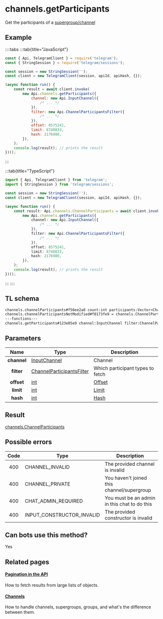 # channels.getParticipants

Get the participants of a [supergroup/channel](https://core.telegram.org/api/channel)

## Example

::::tabs
:::tab{title="JavaScript"}

```js
const { Api, TelegramClient } = require('telegram');
const { StringSession } = require('telegram/sessions');

const session = new StringSession('');
const client = new TelegramClient(session, apiId, apiHash, {});

(async function run() {
    const result = await client.invoke(
        new Api.channels.getParticipants({
            channel: new Api.InputChannel({
                /* ... */
            }),
            filter: new Api.ChannelParticipantsFilter({
                /* ... */
            }),
            offset: 8575241,
            limit: 8740833,
            hash: 2176980,
        }),
    );
    console.log(result); // prints the result
})();
```

:::

:::tab{title="TypeScript"}

```ts
import { Api, TelegramClient } from 'telegram';
import { StringSession } from 'telegram/sessions';

const session = new StringSession('');
const client = new TelegramClient(session, apiId, apiHash, {});

(async function run() {
    const result: Api.channels.ChannelParticipants = await client.invoke(
        new Api.channels.getParticipants({
            channel: new Api.InputChannel({
                /* ... */
            }),
            filter: new Api.ChannelParticipantsFilter({
                /* ... */
            }),
            offset: 8575241,
            limit: 8740833,
            hash: 2176980,
        }),
    );
    console.log(result); // prints the result
})();
```

:::
::::

## TL schema

```txt
channels.channelParticipants#f56ee2a8 count:int participants:Vector<ChannelParticipant> users:Vector<User> = channels.ChannelParticipants;
channels.channelParticipantsNotModified#f0173fe9 = channels.ChannelParticipants;
---functions---
channels.getParticipants#123e05e9 channel:InputChannel filter:ChannelParticipantsFilter offset:int limit:int hash:int = channels.ChannelParticipants;
```

## Parameters

|    Name     | Type                                                                                  | Description                                     |
| :---------: | ------------------------------------------------------------------------------------- | ----------------------------------------------- |
| **channel** | [InputChannel](https://core.telegram.org/type/InputChannel)                           | Channel                                         |
| **filter**  | [ChannelParticipantsFilter](https://core.telegram.org/type/ChannelParticipantsFilter) | Which participant types to fetch                |
| **offset**  | [int](https://core.telegram.org/type/int)                                             | [Offset](https://core.telegram.org/api/offsets) |
|  **limit**  | [int](https://core.telegram.org/type/int)                                             | [Limit](https://core.telegram.org/api/offsets)  |
|  **hash**   | [int](https://core.telegram.org/type/int)                                             | [Hash](https://core.telegram.org/api/offsets)   |

## Result

[channels.ChannelParticipants](https://core.telegram.org/type/channels.ChannelParticipants)

## Possible errors

| Code | Type                      | Description                                  |
| :--: | ------------------------- | -------------------------------------------- |
| 400  | CHANNEL_INVALID           | The provided channel is invalid              |
| 400  | CHANNEL_PRIVATE           | You haven't joined this channel/supergroup   |
| 400  | CHAT_ADMIN_REQUIRED       | You must be an admin in this chat to do this |
| 400  | INPUT_CONSTRUCTOR_INVALID | The provided constructor is invalid          |

## Can bots use this method?

Yes

## Related pages

#### [Pagination in the API](https://core.telegram.org/api/offsets)

How to fetch results from large lists of objects.

#### [Channels](https://core.telegram.org/api/channel)

How to handle channels, supergroups, groups, and what's the difference between them.
